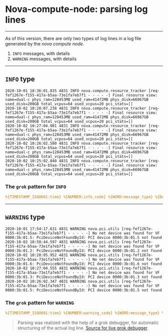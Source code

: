 # Nova-compute-node: parsing log lines
___

As of this version, there are only two types of log lines in a log file generated by the *nova compute node*.

1. `INFO` messages, with details
2. `WARNING` messages, with details

___

## `INFO` type

```log
2020-10-01 18:36:01.835 4831 INFO nova.compute.resource_tracker [req-fef1267e-f155-417a-b5aa-73e1fa7eb7f1 - - - - -] Final resource view: name=dual-c phys_ram=128453MB used_ram=41472MB phys_disk=66967GB used_disk=200GB total_vcpus=64 used_vcpus=20 pci_stats=[]
2020-10-02 10:28:07.238 4831 INFO nova.compute.resource_tracker [req-fef1267e-f155-417a-b5aa-73e1fa7eb7f1 - - - - -] Final resource view: name=dual-c phys_ram=128453MB used_ram=41472MB phys_disk=66967GB used_disk=200GB total_vcpus=64 used_vcpus=20 pci_stats=[]
2020-10-02 10:27:04.901 4831 INFO nova.compute.resource_tracker [req-fef1267e-f155-417a-b5aa-73e1fa7eb7f1 - - - - -] Final resource view: name=dual-c phys_ram=128453MB used_ram=41472MB phys_disk=66967GB used_disk=200GB total_vcpus=64 used_vcpus=20 pci_stats=[]
2020-10-02 10:26:02.580 4831 INFO nova.compute.resource_tracker [req-fef1267e-f155-417a-b5aa-73e1fa7eb7f1 - - - - -] Final resource view: name=dual-c phys_ram=128453MB used_ram=41472MB phys_disk=66967GB used_disk=200GB total_vcpus=64 used_vcpus=20 pci_stats=[]
2020-10-02 10:25:02.840 4831 INFO nova.compute.resource_tracker [req-fef1267e-f155-417a-b5aa-73e1fa7eb7f1 - - - - -] Final resource view: name=dual-c phys_ram=128453MB used_ram=41472MB phys_disk=66967GB used_disk=200GB total_vcpus=64 used_vcpus=20 pci_stats=[]
```

### The `grok` pattern for `INFO`

```yml
%{TIMESTAMP_ISO8601:time} %{NUMBER:info_code} %{WORD:message_type} %{DATA:info_desc} \[req-%{DATA:req_id} - %{GREEDYDATA}\] %{DATA}=%{DATA:resource_name} %{GREEDYDATA}=%{DATA:res_phys_ram} %{GREEDYDATA}=%{DATA:res_used_ram} %{GREEDYDATA}=%{DATA:res_phys_disk} %{GREEDYDATA}=%{DATA:res_used_disk} %{GREEDYDATA}=%{DATA:res_total_vcpus} %{GREEDYDATA}=%{DATA:res_used_vcpus} %{GREEDYDATA}=%{GREEDYDATA:res_pci_stats}
```

___

## `WARNING` type

```log
2020-10-01 17:54:17.631 4831 WARNING nova.pci.utils [req-fef1267e-f155-417a-b5aa-73e1fa7eb7f1 - - - - -] No net device was found for VF 0000:3b:01.5: PciDeviceNotFoundById: PCI device 0000:3b:01.5 not found
2020-10-02 10:58:44.597 4831 WARNING nova.pci.utils [req-fef1267e-f155-417a-b5aa-73e1fa7eb7f1 - - - - -] No net device was found for VF 0000:3b:01.2: PciDeviceNotFoundById: PCI device 0000:3b:01.2 not found
2020-10-02 10:28:05.952 4831 WARNING nova.pci.utils [req-fef1267e-f155-417a-b5aa-73e1fa7eb7f1 - - - - -] No net device was found for VF 0000:3b:01.6: PciDeviceNotFoundById: PCI device 0000:3b:01.6 not found
2020-10-02 10:27:04.555 4831 WARNING nova.pci.utils [req-fef1267e-f155-417a-b5aa-73e1fa7eb7f1 - - - - -] No net device was found for VF 0000:3b:01.3: PciDeviceNotFoundById: PCI device 0000:3b:01.3 not found
2020-10-02 10:26:02.347 4831 WARNING nova.pci.utils [req-fef1267e-f155-417a-b5aa-73e1fa7eb7f1 - - - - -] No net device was found for VF 0000:3b:01.5: PciDeviceNotFoundById: PCI device 0000:3b:01.5 not found
```

### The `grok` pattern for `WARNING`

```yml
%{TIMESTAMP_ISO8601:time} %{NUMBER:warning_code} %{WORD:message_type} %{DATA:service} \[req-%{GREEDYDATA:request_id} - - - - -\] %{GREEDYDATA:err_msg} %{GREEDYDATA:VF_number}: %{DATA:pci_device_error}: %{WORD:device_type} device %{DATA:device_id2} %{GREEDYDATA:error_msg_dev}
```

> Parsing was realized with the help of a grok debugger, for automatic structuring of the actual log line. [Source for live grok debugger](https://grokdebug.herokuapp.com/).